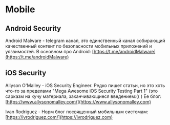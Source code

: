 # Mobile

## Android Security

Android Malware -  telegram канал, это единственный канал собирающий качественный контент по безопасности мобильных приложений и уязвимостей. В основном про Android: [https://t.me/androidMalware](https://t.me/androidMalware)

## iOS Security

Allyson O'Malley - iOS Security Engineer. Редко пишет статьи, но это хоть что-то за пределами "Mega Awesome iOS Security Testing Part 1" (это сарказм на кучу материала, заканчивающиеся введением:(( ) Ее блог: [https://www.allysonomalley.com/](https://www.allysonomalley.com)

Ivan Rodriguez - Норм блог посвященный мобильным системам: [https://ivrodriguez.com/](https://ivrodriguez.com)



